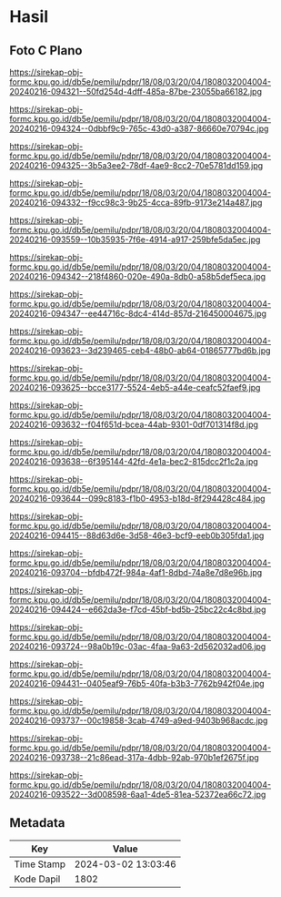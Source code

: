 # Hasil

## Foto C Plano

https://sirekap-obj-formc.kpu.go.id/db5e/pemilu/pdpr/18/08/03/20/04/1808032004004-20240216-094321--50fd254d-4dff-485a-87be-23055ba66182.jpg

https://sirekap-obj-formc.kpu.go.id/db5e/pemilu/pdpr/18/08/03/20/04/1808032004004-20240216-094324--0dbbf9c9-765c-43d0-a387-86660e70794c.jpg

https://sirekap-obj-formc.kpu.go.id/db5e/pemilu/pdpr/18/08/03/20/04/1808032004004-20240216-094325--3b5a3ee2-78df-4ae9-8cc2-70e5781dd159.jpg

https://sirekap-obj-formc.kpu.go.id/db5e/pemilu/pdpr/18/08/03/20/04/1808032004004-20240216-094332--f9cc98c3-9b25-4cca-89fb-9173e214a487.jpg

https://sirekap-obj-formc.kpu.go.id/db5e/pemilu/pdpr/18/08/03/20/04/1808032004004-20240216-093559--10b35935-7f6e-4914-a917-259bfe5da5ec.jpg

https://sirekap-obj-formc.kpu.go.id/db5e/pemilu/pdpr/18/08/03/20/04/1808032004004-20240216-094342--218f4860-020e-490a-8db0-a58b5def5eca.jpg

https://sirekap-obj-formc.kpu.go.id/db5e/pemilu/pdpr/18/08/03/20/04/1808032004004-20240216-094347--ee44716c-8dc4-414d-857d-216450004675.jpg

https://sirekap-obj-formc.kpu.go.id/db5e/pemilu/pdpr/18/08/03/20/04/1808032004004-20240216-093623--3d239465-ceb4-48b0-ab64-01865777bd6b.jpg

https://sirekap-obj-formc.kpu.go.id/db5e/pemilu/pdpr/18/08/03/20/04/1808032004004-20240216-093625--bcce3177-5524-4eb5-a44e-ceafc52faef9.jpg

https://sirekap-obj-formc.kpu.go.id/db5e/pemilu/pdpr/18/08/03/20/04/1808032004004-20240216-093632--f04f651d-bcea-44ab-9301-0df701314f8d.jpg

https://sirekap-obj-formc.kpu.go.id/db5e/pemilu/pdpr/18/08/03/20/04/1808032004004-20240216-093638--6f395144-42fd-4e1a-bec2-815dcc2f1c2a.jpg

https://sirekap-obj-formc.kpu.go.id/db5e/pemilu/pdpr/18/08/03/20/04/1808032004004-20240216-093644--099c8183-f1b0-4953-b18d-8f294428c484.jpg

https://sirekap-obj-formc.kpu.go.id/db5e/pemilu/pdpr/18/08/03/20/04/1808032004004-20240216-094415--88d63d6e-3d58-46e3-bcf9-eeb0b305fda1.jpg

https://sirekap-obj-formc.kpu.go.id/db5e/pemilu/pdpr/18/08/03/20/04/1808032004004-20240216-093704--bfdb472f-984a-4af1-8dbd-74a8e7d8e96b.jpg

https://sirekap-obj-formc.kpu.go.id/db5e/pemilu/pdpr/18/08/03/20/04/1808032004004-20240216-094424--e662da3e-f7cd-45bf-bd5b-25bc22c4c8bd.jpg

https://sirekap-obj-formc.kpu.go.id/db5e/pemilu/pdpr/18/08/03/20/04/1808032004004-20240216-093724--98a0b19c-03ac-4faa-9a63-2d562032ad06.jpg

https://sirekap-obj-formc.kpu.go.id/db5e/pemilu/pdpr/18/08/03/20/04/1808032004004-20240216-094431--0405eaf9-76b5-40fa-b3b3-7762b942f04e.jpg

https://sirekap-obj-formc.kpu.go.id/db5e/pemilu/pdpr/18/08/03/20/04/1808032004004-20240216-093737--00c19858-3cab-4749-a9ed-9403b968acdc.jpg

https://sirekap-obj-formc.kpu.go.id/db5e/pemilu/pdpr/18/08/03/20/04/1808032004004-20240216-093738--21c86ead-317a-4dbb-92ab-970b1ef2675f.jpg

https://sirekap-obj-formc.kpu.go.id/db5e/pemilu/pdpr/18/08/03/20/04/1808032004004-20240216-093522--3d008598-6aa1-4de5-81ea-52372ea66c72.jpg


## Metadata

| Key        | Value               |
| ---------- | ------------------- |
| Time Stamp | 2024-03-02 13:03:46 |
| Kode Dapil | 1802                |



